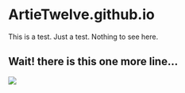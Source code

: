 # ArtieTwelve.github.io

This is a test. Just a test. Nothing to see here.

## Wait! there is this one more line...



<img src="https://giphy.com/embed/ZEOS3YX3oX6nuKcqFE" align="left"/>

